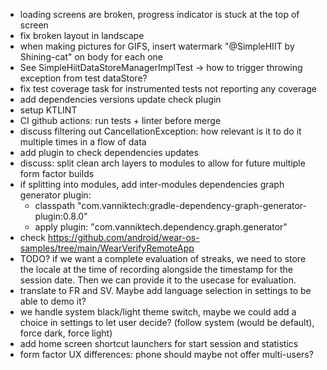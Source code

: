 
* loading screens are broken, progress indicator is stuck at the top of screen
* fix broken layout in landscape
* when making pictures for GIFS, insert watermark "@SimpleHIIT by Shining-cat" on body for each one
* See SimpleHiitDataStoreManagerImplTest -> how to trigger throwing exception from test dataStore?
* fix test coverage task for instrumented tests not reporting any coverage
* add dependencies versions update check plugin
* setup KTLINT
* CI github actions: run tests + linter before merge
* discuss filtering out CancellationException: how relevant is it to do it multiple times in a flow of data
* add plugin to check dependencies updates
* discuss: split clean arch layers to modules to allow for future multiple form factor builds
* if splitting into modules, add inter-modules dependencies graph generator plugin: 
  * classpath "com.vanniktech:gradle-dependency-graph-generator-plugin:0.8.0"
  * apply plugin: "com.vanniktech.dependency.graph.generator"
* check https://github.com/android/wear-os-samples/tree/main/WearVerifyRemoteApp
* TODO? if we want a complete evaluation of streaks, we need to store the locale at the time of recording alongside the timestamp for the session date. Then we can provide it to the usecase for evaluation.
* translate to FR and SV. Maybe add language selection in settings to be able to demo it?
* we handle system black/light theme switch, maybe we could add a choice in settings to let user decide? (follow system (would be default), force dark, force light)
* add home screen shortcut launchers for start session and statistics
* form factor UX differences: phone should maybe not offer multi-users?